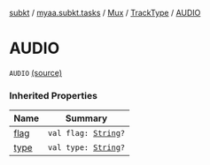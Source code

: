 [subkt](../../../index.md) / [myaa.subkt.tasks](../../index.md) / [Mux](../index.md) / [TrackType](index.md) / [AUDIO](./-a-u-d-i-o.md)

# AUDIO

`AUDIO` [(source)](https://github.com/Myaamori/SubKt/blob/0.1.11/src/main/kotlin/myaa/subkt/tasks/muxtask.kt#L100)

### Inherited Properties

| Name | Summary |
|---|---|
| [flag](flag.md) | `val flag: `[`String`](https://kotlinlang.org/api/latest/jvm/stdlib/kotlin/-string/index.html)`?` |
| [type](type.md) | `val type: `[`String`](https://kotlinlang.org/api/latest/jvm/stdlib/kotlin/-string/index.html)`?` |
